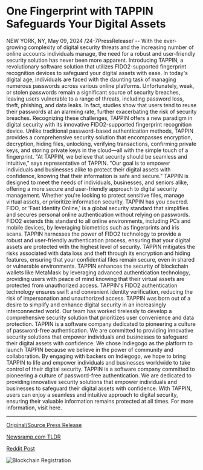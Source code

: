 # One Fingerprint with TAPPIN Safeguards Your Digital Assets

NEW YORK, NY, May 09, 2024 /24-7PressRelease/ -- With the ever-growing complexity of digital security threats and the increasing number of online accounts individuals manage, the need for a robust and user-friendly security solution has never been more apparent. Introducing TAPPIN, a revolutionary software solution that utilizes FIDO2-supported fingerprint recognition devices to safeguard your digital assets with ease.  In today's digital age, individuals are faced with the daunting task of managing numerous passwords across various online platforms. Unfortunately, weak, or stolen passwords remain a significant source of security breaches, leaving users vulnerable to a range of threats, including password loss, theft, phishing, and data leaks. In fact, studies show that users tend to reuse their passwords at an alarming rate, further exacerbating the risk of security breaches.  Recognizing these challenges, TAPPIN offers a new paradigm in digital security with its innovative FIDO2-supported fingerprint recognition device. Unlike traditional password-based authentication methods, TAPPIN provides a comprehensive security solution that encompasses encryption, decryption, hiding files, unlocking, verifying transactions, confirming private keys, and storing private keys in the cloud—all with the simple touch of a fingerprint.  "At TAPPIN, we believe that security should be seamless and intuitive," says representative of TAPPIN. "Our goal is to empower individuals and businesses alike to protect their digital assets with confidence, knowing that their information is safe and secure."  TAPPIN is designed to meet the needs of individuals, businesses, and seniors alike, offering a more secure and user-friendly approach to digital security management. Whether you're looking to protect sensitive files, manage virtual assets, or prioritize information security, TAPPIN has you covered.  FIDO, or 'Fast Identity Online,' is a global security standard that simplifies and secures personal online authentication without relying on passwords. FIDO2 extends this standard to all online environments, including PCs and mobile devices, by leveraging biometrics such as fingerprints and iris scans.  TAPPIN harnesses the power of FIDO2 technology to provide a robust and user-friendly authentication process, ensuring that your digital assets are protected with the highest level of security.  TAPPIN mitigates the risks associated with data loss and theft through its encryption and hiding features, ensuring that your confidential files remain secure, even in shared or vulnerable environments.  TAPPIN enhances the security of blockchain wallets like MetaMask by leveraging advanced authentication technology, providing users with peace of mind knowing that their virtual assets are protected from unauthorized access.  TAPPIN's FIDO2 authentication technology ensures swift and convenient identity verification, reducing the risk of impersonation and unauthorized access.  TAPPIN was born out of a desire to simplify and enhance digital security in an increasingly interconnected world. Our team has worked tirelessly to develop a comprehensive security solution that prioritizes user convenience and data protection.  TAPPIN is a software company dedicated to pioneering a culture of password-free authentication. We are committed to providing innovative security solutions that empower individuals and businesses to safeguard their digital assets with confidence.  We chose Indiegogo as the platform to launch TAPPIN because we believe in the power of community and collaboration. By engaging with backers on Indiegogo, we hope to bring TAPPIN to life and empower individuals and businesses worldwide to take control of their digital security.  TAPPIN is a software company committed to pioneering a culture of password-free authentication. We are dedicated to providing innovative security solutions that empower individuals and businesses to safeguard their digital assets with confidence. With TAPPIN, users can enjoy a seamless and intuitive approach to digital security, ensuring their valuable information remains protected at all times. For more information, visit here. 

---

[Original/Source Press Release](https://newlive.24-7pressrelease.com/press-release/510734/one-fingerprint-with-tappin-safeguards-your-digital-assets)
                    

[Newsramp.com TLDR](https://newsramp.com/curated-news/tappin-introduces-revolutionary-fingerprint-recognition-security-solution/d75285997152b34e93fea60440c4a7f8) 

 



[Reddit Post](https://www.reddit.com/r/technology_press/comments/1cpq8c8/tappin_introduces_revolutionary_fingerprint/) 



![Blockchain Registration](https://cdn.newsramp.app/24-7PressRelease/qrcode/245/11/swimcGZE.webp)